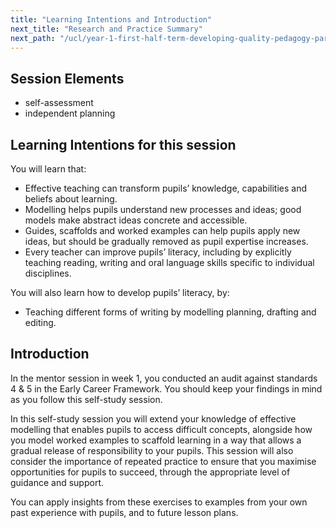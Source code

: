 ```yaml
---
title: "Learning Intentions and Introduction"
next_title: "Research and Practice Summary"
next_path: "/ucl/year-1-first-half-term-developing-quality-pedagogy-part-1/spring-week-2-ect-research-and-practice-summary"
---
```


## Session Elements

- self-assessment
- independent planning

## Learning Intentions for this session

You will learn that:

- Effective teaching can transform pupils’ knowledge, capabilities and beliefs about learning.
- Modelling helps pupils understand new processes and ideas; good models make abstract ideas concrete and accessible.
- Guides, scaffolds and worked examples can help pupils apply new ideas, but should be gradually removed as pupil expertise increases.
- Every teacher can improve pupils’ literacy, including by explicitly teaching reading, writing and oral language skills specific to individual disciplines.

You will also learn how to develop pupils’ literacy, by:

- Teaching different forms of writing by modelling planning, drafting and editing.

## Introduction

In the mentor session in week 1, you conducted an audit against standards 4 & 5 in the Early Career Framework. You should keep your findings in mind as you follow this self-study session.

In this self-study session you will extend your knowledge of effective modelling that enables pupils to access difficult concepts, alongside how you model worked examples to scaffold learning in a way that allows a gradual release of responsibility to your pupils. This session will also consider the importance of repeated practice to ensure that you maximise opportunities for pupils to succeed, through the appropriate level of guidance and support.

You can apply insights from these exercises to examples from your own past experience with pupils, and to future lesson plans.
